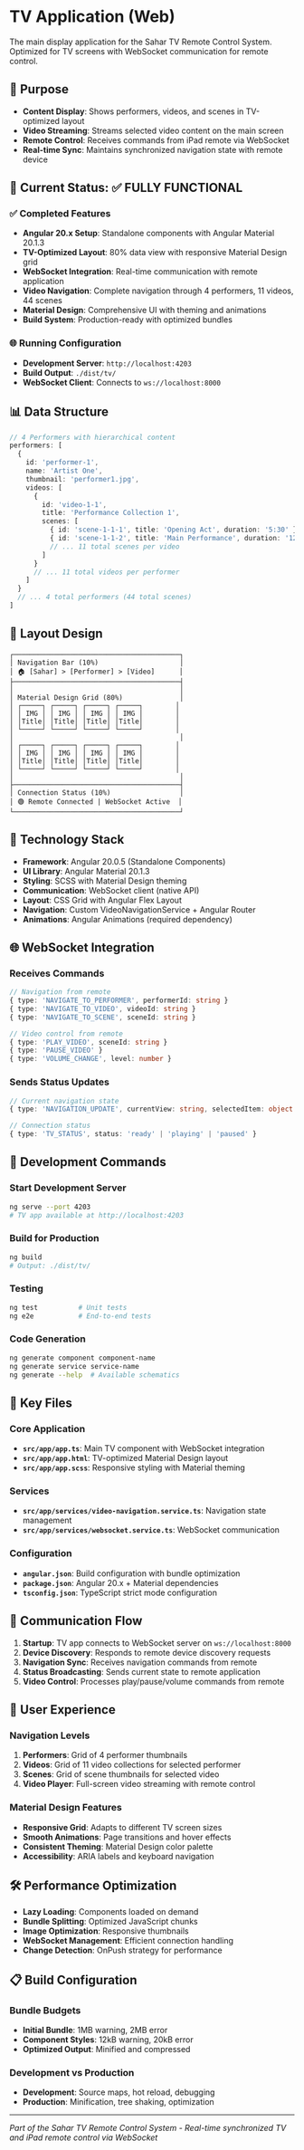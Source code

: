 # TV Application (Web)

The main display application for the Sahar TV Remote Control System. Optimized for TV screens with WebSocket communication for remote control.

## 🎯 Purpose
- **Content Display**: Shows performers, videos, and scenes in TV-optimized layout
- **Video Streaming**: Streams selected video content on the main screen
- **Remote Control**: Receives commands from iPad remote via WebSocket
- **Real-time Sync**: Maintains synchronized navigation state with remote device

## 🚀 Current Status: ✅ FULLY FUNCTIONAL

### ✅ Completed Features
- **Angular 20.x Setup**: Standalone components with Angular Material 20.1.3
- **TV-Optimized Layout**: 80% data view with responsive Material Design grid
- **WebSocket Integration**: Real-time communication with remote application
- **Video Navigation**: Complete navigation through 4 performers, 11 videos, 44 scenes
- **Material Design**: Comprehensive UI with theming and animations
- **Build System**: Production-ready with optimized bundles

### 🌐 Running Configuration
- **Development Server**: `http://localhost:4203`
- **Build Output**: `./dist/tv/`
- **WebSocket Client**: Connects to `ws://localhost:8000`

## 📊 Data Structure
```typescript
// 4 Performers with hierarchical content
performers: [
  {
    id: 'performer-1',
    name: 'Artist One',
    thumbnail: 'performer1.jpg',
    videos: [
      {
        id: 'video-1-1',
        title: 'Performance Collection 1',
        scenes: [
          { id: 'scene-1-1-1', title: 'Opening Act', duration: '5:30' },
          { id: 'scene-1-1-2', title: 'Main Performance', duration: '12:45' }
          // ... 11 total scenes per video
        ]
      }
      // ... 11 total videos per performer
    ]
  }
  // ... 4 total performers (44 total scenes)
]
```

## 🎨 Layout Design

```
┌─────────────────────────────────────────┐
│ Navigation Bar (10%)                    │
│ 🏠 [Sahar] > [Performer] > [Video]      │
├─────────────────────────────────────────┤
│                                         │
│ Material Design Grid (80%)              │
│ ┌─────┐ ┌─────┐ ┌─────┐ ┌─────┐        │
│ │ IMG │ │ IMG │ │ IMG │ │ IMG │        │
│ │Title│ │Title│ │Title│ │Title│        │
│ └─────┘ └─────┘ └─────┘ └─────┘        │
│                                         │
│ ┌─────┐ ┌─────┐ ┌─────┐ ┌─────┐        │
│ │ IMG │ │ IMG │ │ IMG │ │ IMG │        │
│ │Title│ │Title│ │Title│ │Title│        │
│ └─────┘ └─────┘ └─────┘ └─────┘        │
│                                         │
├─────────────────────────────────────────┤
│ Connection Status (10%)                 │
│ 🟢 Remote Connected | WebSocket Active  │
└─────────────────────────────────────────┘
```

## 🔧 Technology Stack
- **Framework**: Angular 20.0.5 (Standalone Components)
- **UI Library**: Angular Material 20.1.3
- **Styling**: SCSS with Material Design theming
- **Communication**: WebSocket client (native API)
- **Layout**: CSS Grid with Angular Flex Layout
- **Navigation**: Custom VideoNavigationService + Angular Router
- **Animations**: Angular Animations (required dependency)

## 🌐 WebSocket Integration

### Receives Commands
```typescript
// Navigation from remote
{ type: 'NAVIGATE_TO_PERFORMER', performerId: string }
{ type: 'NAVIGATE_TO_VIDEO', videoId: string }  
{ type: 'NAVIGATE_TO_SCENE', sceneId: string }

// Video control from remote
{ type: 'PLAY_VIDEO', sceneId: string }
{ type: 'PAUSE_VIDEO' }
{ type: 'VOLUME_CHANGE', level: number }
```

### Sends Status Updates
```typescript
// Current navigation state
{ type: 'NAVIGATION_UPDATE', currentView: string, selectedItem: object }

// Connection status
{ type: 'TV_STATUS', status: 'ready' | 'playing' | 'paused' }
```

## 🚀 Development Commands

### Start Development Server
```bash
ng serve --port 4203
# TV app available at http://localhost:4203
```

### Build for Production
```bash
ng build
# Output: ./dist/tv/
```

### Testing
```bash
ng test          # Unit tests
ng e2e           # End-to-end tests
```

### Code Generation
```bash
ng generate component component-name
ng generate service service-name
ng generate --help  # Available schematics
```

## 📁 Key Files

### Core Application
- **`src/app/app.ts`**: Main TV component with WebSocket integration
- **`src/app/app.html`**: TV-optimized Material Design layout
- **`src/app/app.scss`**: Responsive styling with Material theming

### Services
- **`src/app/services/video-navigation.service.ts`**: Navigation state management
- **`src/app/services/websocket.service.ts`**: WebSocket communication

### Configuration
- **`angular.json`**: Build configuration with bundle optimization
- **`package.json`**: Angular 20.x + Material dependencies
- **`tsconfig.json`**: TypeScript strict mode configuration

## 🔄 Communication Flow

1. **Startup**: TV app connects to WebSocket server on `ws://localhost:8000`
2. **Device Discovery**: Responds to remote device discovery requests
3. **Navigation Sync**: Receives navigation commands from remote
4. **Status Broadcasting**: Sends current state to remote application
5. **Video Control**: Processes play/pause/volume commands from remote

## 🎯 User Experience

### Navigation Levels
1. **Performers**: Grid of 4 performer thumbnails
2. **Videos**: Grid of 11 video collections for selected performer
3. **Scenes**: Grid of scene thumbnails for selected video
4. **Video Player**: Full-screen video streaming with remote control

### Material Design Features
- **Responsive Grid**: Adapts to different TV screen sizes
- **Smooth Animations**: Page transitions and hover effects
- **Consistent Theming**: Material Design color palette
- **Accessibility**: ARIA labels and keyboard navigation

## 🛠️ Performance Optimization

- **Lazy Loading**: Components loaded on demand
- **Bundle Splitting**: Optimized JavaScript chunks
- **Image Optimization**: Responsive thumbnails
- **WebSocket Management**: Efficient connection handling
- **Change Detection**: OnPush strategy for performance

## 📋 Build Configuration

### Bundle Budgets
- **Initial Bundle**: 1MB warning, 2MB error
- **Component Styles**: 12kB warning, 20kB error
- **Optimized Output**: Minified and compressed

### Development vs Production
- **Development**: Source maps, hot reload, debugging
- **Production**: Minification, tree shaking, optimization

---

*Part of the Sahar TV Remote Control System - Real-time synchronized TV and iPad remote control via WebSocket*
